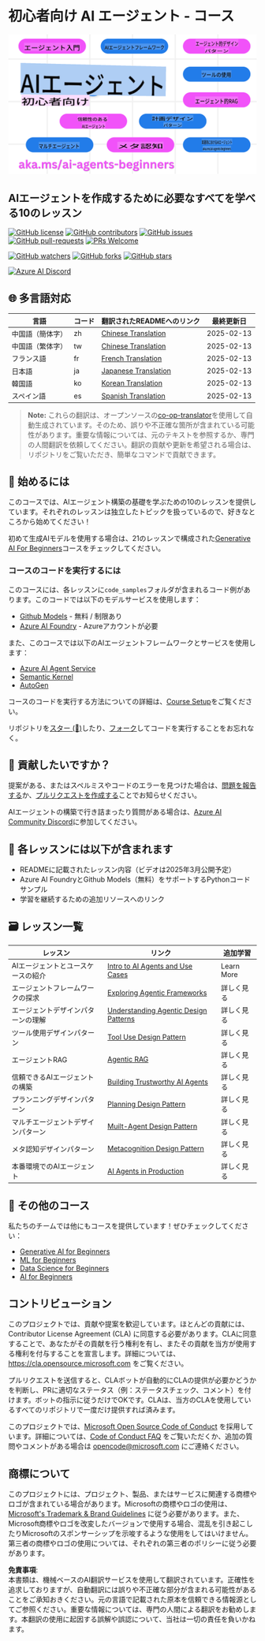 # 初心者向け AI エージェント - コース

![Generative AI For Beginners](../../translated_images/repo-thumbnail.fdd5f487bb7274d4a08459d76907ec4914de268c99637e9af082b1d3eb0730e2.ja.png?WT.mc_id=academic-105485-koreyst)

## AIエージェントを作成するために必要なすべてを学べる10のレッスン

[![GitHub license](https://img.shields.io/github/license/microsoft/ai-agents-for-beginners.svg)](https://github.com/microsoft/ai-agents-for-beginners/blob/master/LICENSE?WT.mc_id=academic-105485-koreyst)
[![GitHub contributors](https://img.shields.io/github/contributors/microsoft/ai-agents-for-beginners.svg)](https://GitHub.com/microsoft/ai-agents-for-beginners/graphs/contributors/?WT.mc_id=academic-105485-koreyst)
[![GitHub issues](https://img.shields.io/github/issues/microsoft/ai-agents-for-beginners.svg)](https://GitHub.com/microsoft/ai-agents-for-beginners/issues/?WT.mc_id=academic-105485-koreyst)
[![GitHub pull-requests](https://img.shields.io/github/issues-pr/microsoft/ai-agents-for-beginners.svg)](https://GitHub.com/microsoft/ai-agents-for-beginners/pulls/?WT.mc_id=academic-105485-koreyst)
[![PRs Welcome](https://img.shields.io/badge/PRs-welcome-brightgreen.svg?style=flat-square)](http://makeapullrequest.com?WT.mc_id=academic-105485-koreyst)

[![GitHub watchers](https://img.shields.io/github/watchers/microsoft/ai-agents-for-beginners.svg?style=social&label=Watch)](https://GitHub.com/microsoft/ai-agents-for-beginners/watchers/?WT.mc_id=academic-105485-koreyst)
[![GitHub forks](https://img.shields.io/github/forks/microsoft/ai-agents-for-beginners.svg?style=social&label=Fork)](https://GitHub.com/microsoft/ai-agents-for-beginners/network/?WT.mc_id=academic-105485-koreyst)
[![GitHub stars](https://img.shields.io/github/stars/microsoft/ai-agents-for-beginners.svg?style=social&label=Star)](https://GitHub.com/microsoft/ai-agents-for-beginners/stargazers/?WT.mc_id=academic-105485-koreyst)

[![Azure AI Discord](https://dcbadge.limes.pink/api/server/kzRShWzttr)](https://discord.gg/kzRShWzttr)

## 🌐 多言語対応

| 言語                  | コード | 翻訳されたREADMEへのリンク                              | 最終更新日 |
|-----------------------|--------|---------------------------------------------------------|------------|
| 中国語（簡体字）       | zh     | [Chinese Translation](../zh/README.md)      | 2025-02-13 |
| 中国語（繁体字）       | tw     | [Chinese Translation](../tw/README.md)      | 2025-02-13 |
| フランス語            | fr     | [French Translation](../fr/README.md)       | 2025-02-13 |
| 日本語                | ja     | [Japanese Translation](./README.md)     | 2025-02-13 |
| 韓国語                | ko     | [Korean Translation](../ko/README.md)       | 2025-02-13 |
| スペイン語            | es     | [Spanish Translation](../es/README.md)      | 2025-02-13 |

> **Note:**
> これらの翻訳は、オープンソースの[co-op-translator](https://github.com/Azure/co-op-translator)を使用して自動生成されています。そのため、誤りや不正確な箇所が含まれている可能性があります。重要な情報については、元のテキストを参照するか、専門の人間翻訳を依頼してください。翻訳の貢献や更新を希望される場合は、リポジトリをご覧いただき、簡単なコマンドで貢献できます。

## 🌱 始めるには

このコースでは、AIエージェント構築の基礎を学ぶための10のレッスンを提供しています。それぞれのレッスンは独立したトピックを扱っているので、好きなところから始めてください！

初めて生成AIモデルを使用する場合は、21のレッスンで構成された[Generative AI For Beginners](https://aka.ms/genai-beginners)コースをチェックしてください。

### コースのコードを実行するには

このコースには、各レッスンに`code_samples`フォルダが含まれるコード例があります。このコードでは以下のモデルサービスを使用します：

- [Github Models](https://aka.ms/ai-agents-beginners/github-models) - 無料 / 制限あり
- [Azure AI Foundry](https://aka.ms/ai-agents-beginners/ai-foundry) - Azureアカウントが必要

また、このコースでは以下のAIエージェントフレームワークとサービスを使用します：

- [Azure AI Agent Service](https://aka.ms/ai-agents-beginners/ai-agent-service)
- [Semantic Kernel](https://aka.ms/ai-agents-beginners/semantic-kernel)
- [AutoGen](https://aka.ms/ai-agents/autogen)

コースのコードを実行する方法についての詳細は、[Course Setup](./00-course-setup/README.md)をご覧ください。

リポジトリを[スター (🌟)](https://docs.github.com/en/get-started/exploring-projects-on-github/saving-repositories-with-stars?WT.mc_id=academic-105485-koreyst)したり、[フォーク](https://github.com/microsoft/ai-agents-for-beginners/fork)してコードを実行することをお忘れなく。

## 🙏 貢献したいですか？

提案がある、またはスペルミスやコードのエラーを見つけた場合は、[問題を報告する](https://github.com/microsoft/ai-agents-for-beginners/issues?WT.mc_id=academic-105485-koreyst)か、[プルリクエストを作成する](https://github.com/microsoft/ai-agents-for-beginners/pulls?WT.mc_id=academic-105485-koreyst)ことでお知らせください。

AIエージェントの構築で行き詰まったり質問がある場合は、[Azure AI Community Discord](https://discord.gg/kzRShWzttr)に参加してください。

## 📂 各レッスンには以下が含まれます

- READMEに記載されたレッスン内容（ビデオは2025年3月公開予定）
- Azure AI FoundryとGithub Models（無料）をサポートするPythonコードサンプル
- 学習を継続するための追加リソースへのリンク

## 🗃️ レッスン一覧

| **レッスン**                            | **リンク**                                   | **追加学習**       |
|----------------------------------------|--------------------------------------------|--------------------|
| AIエージェントとユースケースの紹介      | [Intro to AI Agents and Use Cases](./01-intro-to-ai-agents/README.md)          | Learn More         |
| エージェントフレームワークの探求           | [Exploring Agentic Frameworks](./02-explore-agentic-frameworks/README.md)  | 詳しく見る         |
| エージェントデザインパターンの理解          | [Understanding Agentic Design Patterns](./03-agentic-design-patterns/README.md)  | 詳しく見る         |
| ツール使用デザインパターン                | [Tool Use Design Pattern](./04-tool-use/README.md)                    | 詳しく見る         |
| エージェントRAG                            | [Agentic RAG](./05-agentic-rag/README.md)                 | 詳しく見る         |
| 信頼できるAIエージェントの構築             | [Building Trustworthy AI Agents](./06-building-trustworthy-agents/README.md) | 詳しく見る         |
| プランニングデザインパターン              | [Planning Design Pattern](./07-planning-design/README.md)             | 詳しく見る         |
| マルチエージェントデザインパターン         | [Muilt-Agent Design Pattern](./08-multi-agent/README.md)                 | 詳しく見る         |
| メタ認知デザインパターン                  | [Metacognition Design Pattern](./09-metacognition/README.md)               | 詳しく見る         |
| 本番環境でのAIエージェント                | [AI Agents in Production](./10-ai-agents-production/README.md)        | 詳しく見る         |

## 🎒 その他のコース

私たちのチームでは他にもコースを提供しています！ぜひチェックしてください：

- [Generative AI for Beginners](https://aka.ms/genai-beginners)
- [ML for Beginners](https://aka.ms/ml-beginners?WT.mc_id=academic-105485-koreyst)
- [Data Science for Beginners](https://aka.ms/datascience-beginners?WT.mc_id=academic-105485-koreyst)
- [AI for Beginners](https://aka.ms/ai-beginners?WT.mc_id=academic-105485-koreyst)

## コントリビューション

このプロジェクトでは、貢献や提案を歓迎しています。ほとんどの貢献には、Contributor License Agreement (CLA) に同意する必要があります。CLAに同意することで、あなたがその貢献を行う権利を有し、またその貢献を当方が使用する権利を付与することを宣言します。詳細については、<https://cla.opensource.microsoft.com> をご覧ください。

プルリクエストを送信すると、CLAボットが自動的にCLAの提供が必要かどうかを判断し、PRに適切なステータス（例：ステータスチェック、コメント）を付けます。ボットの指示に従うだけでOKです。CLAは、当方のCLAを使用しているすべてのリポジトリで一度だけ提供すれば済みます。

このプロジェクトでは、[Microsoft Open Source Code of Conduct](https://opensource.microsoft.com/codeofconduct/) を採用しています。詳細については、[Code of Conduct FAQ](https://opensource.microsoft.com/codeofconduct/faq/) をご覧いただくか、追加の質問やコメントがある場合は [opencode@microsoft.com](mailto:opencode@microsoft.com) にご連絡ください。

## 商標について

このプロジェクトには、プロジェクト、製品、またはサービスに関連する商標やロゴが含まれている場合があります。Microsoftの商標やロゴの使用は、[Microsoft's Trademark & Brand Guidelines](https://www.microsoft.com/legal/intellectualproperty/trademarks/usage/general) に従う必要があります。また、Microsoft商標やロゴを改変したバージョンで使用する場合、混乱を引き起こしたりMicrosoftのスポンサーシップを示唆するような使用をしてはいけません。第三者の商標やロゴの使用については、それぞれの第三者のポリシーに従う必要があります。

**免責事項**:  
本書類は、機械ベースのAI翻訳サービスを使用して翻訳されています。正確性を追求しておりますが、自動翻訳には誤りや不正確な部分が含まれる可能性があることをご承知おきください。元の言語で記載された原本を信頼できる情報源としてご参照ください。重要な情報については、専門の人間による翻訳をお勧めします。本翻訳の使用に起因する誤解や誤認について、当社は一切の責任を負いかねます。
